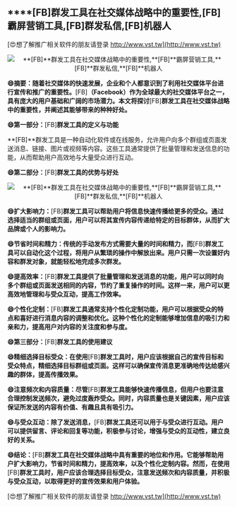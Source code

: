 ## ****[FB]**群发工具在社交媒体战略中的重要性,**[FB]**霸屏营销工具,**[FB]**群发私信,**[FB]**机器人**

[😍想了解推广相关软件的朋友请登录 http://www.vst.tw](http://www.vst.tw)

 <center><img src="https://vst.tw/MP4/tuiguang/png/3.png" alt="**[FB]**群发工具在社交媒体战略中的重要性,**[FB]**霸屏营销工具,**[FB]**群发私信,**[FB]**机器人"></center>

**😄摘要：随着社交媒体的快速发展，企业和个人都意识到了利用社交媒体平台进行宣传和推广的重要性。**[FB]**（Facebook）作为全球最大的社交媒体平台之一，具有庞大的用户基础和广阔的市场潜力。本文将探讨**[FB]**群发工具在社交媒体战略中的重要性，并阐述其能够带来的种种好处。**

**😄第一部分：**[FB]**群发工具的定义与功能**

**[FB]**群发工具是一种自动化软件或在线服务，允许用户向多个群组或页面发送消息、链接、图片或视频等内容。这些工具通常提供了批量管理和发送信息的功能，从而帮助用户高效地与大量受众进行互动。

**😄第二部分：**[FB]**群发工具的优势与好处**

 <center><img src="https://vst.tw/MP4/tuiguang/png/8.png" alt="**[FB]**群发工具在社交媒体战略中的重要性,**[FB]**霸屏营销工具,**[FB]**群发私信,**[FB]**机器人"></center>

**😄扩大影响力：**[FB]**群发工具可以帮助用户将信息快速传播给更多的受众。通过选择适当的群组或页面，用户可以将其宣传内容传递给特定的目标群体，从而扩大品牌或个人的影响力。**

**😄节省时间和精力：传统的手动发布方式需要大量的时间和精力，而**[FB]**群发工具可以自动化这个过程，将用户从繁琐的操作中解放出来。用户只需一次设置好内容和群发对象，就能轻松地完成多次群发。**

**😄提高效率：**[FB]**群发工具提供了批量管理和发送消息的功能，用户可以同时向多个群组或页面发送相同的内容，节约了重复操作的时间。这样一来，用户可以更高效地管理和与受众互动，提高工作效率。**

**😄个性化定制：**[FB]**群发工具通常支持个性化定制功能，用户可以根据受众的特点和喜好进行消息内容的调整和优化。这种个性化的定制能够增加信息的吸引力和亲和力，提高用户对内容的关注度和参与度。**

**😄第三部分：**[FB]**群发工具的使用建议**

**😄精细选择目标受众：在使用**[FB]**群发工具时，用户应该根据自己的宣传目标和受众特点，精细选择目标群组或页面。这样可以确保宣传消息更准确地传达给感兴趣的群体，提高传播效果。**

**😄注意频次和内容质量：尽管**[FB]**群发工具能够快速传播信息，但用户也要注意合理控制发送频次，避免过度轰炸受众。同时，内容质量也是关键因素，用户应该保证所发送的内容有价值、有趣且具有吸引力。**

**😄与受众互动：除了发送消息，**[FB]**群发工具还可以用于与受众进行互动。用户可以提供留言、评论和回复等功能，积极参与讨论，增强与受众的互动性，建立良好的关系。**

**😄结论：**[FB]**群发工具在社交媒体战略中具有重要的地位和作用。它能够帮助用户扩大影响力，节省时间和精力，提高效率，以及个性化定制内容。然而，在使用**[FB]**群发工具时，用户应该合理选择目标受众，注意发送频次和内容质量，并积极与受众互动，以取得更好的宣传效果和用户体验。**

[😍想了解推广相关软件的朋友请登录 http://www.vst.tw](http://www.vst.tw)



